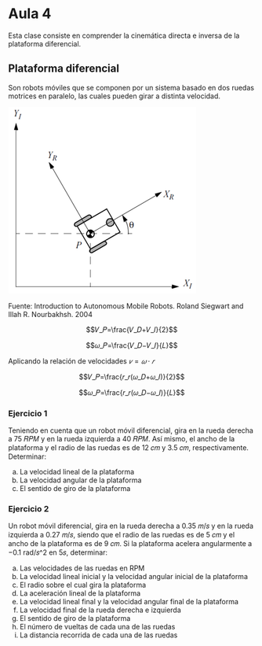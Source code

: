 <h1>Aula 4</h1>

Esta clase consiste en comprender la cinemática directa e inversa de la plataforma diferencial.

<h2>Plataforma diferencial</h2>

Son robots móviles que se componen por un sistema basado en dos ruedas motrices en paralelo, las cuales pueden girar a distinta velocidad.

![Diferencial](image.png)

Fuente: Introduction to Autonomous Mobile Robots. Roland Siegwart and Illah R. Nourbakhsh. 2004

$$𝑉_𝑃=\frac{𝑉_𝐷+𝑉_𝐼}{2}$$

$$𝜔_𝑃=\frac{𝑉_𝐷−𝑉_𝐼}{𝐿}$$

Aplicando la relación de velocidades $𝑣=𝜔\cdot 𝑟$

$$𝑉_𝑃=\frac{𝑟_𝑟(𝜔_𝐷+𝜔_𝐼)}{2}$$

$$𝜔_𝑃=\frac{𝑟_𝑟(𝜔_𝐷−𝜔_𝐼)}{𝐿}$$

<h3>Ejercicio 1</h3>

Teniendo en cuenta que un robot móvil diferencial, gira en la rueda derecha a 75 𝑅𝑃𝑀 y en la rueda izquierda a 40 𝑅𝑃𝑀. Así mismo, el ancho de la plataforma y el radio de las ruedas es de 12 𝑐𝑚 y 3.5 𝑐𝑚, respectivamente. Determinar:

<ol type="a">
    <li>La velocidad lineal de la plataforma</li>
    <li>La velocidad angular de la plataforma</li>
    <li>El sentido de giro de la plataforma</li>
</ol>

<h3>Ejercicio 2</h3>

Un robot móvil diferencial, gira en la rueda derecha a 0.35 𝑚/𝑠 y en la rueda izquierda a 0.27 𝑚/𝑠, siendo que el radio de las ruedas es de 5 𝑐𝑚 y el ancho de la plataforma es de 9 𝑐𝑚. Si la plataforma acelera angularmente a −0.1 rad/𝑠^2  en 5𝑠, determinar:

<ol type="a">
    <li>Las velocidades de las ruedas en RPM</li>
    <li>La velocidad lineal inicial y la velocidad angular inicial de la plataforma</li>
    <li>El radio sobre el cual gira la plataforma</li>
    <li>La aceleración lineal de la plataforma</li>
    <li>La velocidad lineal final y la velocidad angular final de la plataforma</li>
    <li>La velocidad final de la rueda derecha e izquierda</li>
    <li>El sentido de giro de la plataforma</li>
    <li>El número de vueltas de cada una de las ruedas</li>
    <li>La distancia recorrida de cada una de las ruedas</li>
</ol>